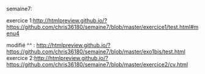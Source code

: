 
   semaine7:
   
   
   exercice 1:http://htmlpreview.github.io/?https://github.com/chris36180/semaine7/blob/master/exercice1/test.html#menu4
   
   modifié ^^ : http://htmlpreview.github.io/?https://github.com/chris36180/semaine7/blob/master/exo1bis/test.html
   exercice 2:http://htmlpreview.github.io/?https://github.com/chris36180/semaine7/blob/master/exercice2/cv.html
   
